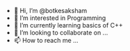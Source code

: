 - 👋 Hi, I’m @botkesaksham
- 👀 I’m interested in Programming
- 🌱 I’m currently learning basics of C++
- 💞️ I’m looking to collaborate on ...
- 📫 How to reach me ...

<!---
botkesaksham/botkesaksham is a ✨ special ✨ repository because its `README.md` (this file) appears on your GitHub profile.
You can click the Preview link to take a look at your changes.
--->
